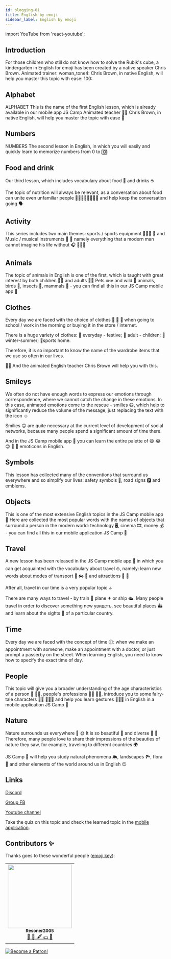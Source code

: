 ```yaml
---
id: blogging-01
title: English by emoji
sidebar_label: English by emoji
---
```


import YouTube from 'react-youtube';

## Introduction

For those children who still do not know how to solve the Rubik's cube, a kindergarten in English for emoji has been created by a native speaker Chris Brown.
Animated trainer: woman_tone4: Chris Brown, in native English, will help you master this topic with ease: 100:

## Alphabet

ALPHABET
This is the name of the first English lesson, which is already available in our mobile app JS Camp
Animated teacher 👩🏾 Chris Brown, in native English, will help you master the topic with ease 💯

<YouTube videoId='oE7DRc9Ijzc' />

## Numbers

NUMBERS
The second lesson in English, in which you will easily and quickly learn to memorize numbers from 0 to 🔟

<YouTube videoId='BKJkb9K-TwI' />

## Food and drink

Our third lesson, which includes vocabulary about food 🍰 and drinks ☕

The topic of nutrition will always be relevant, as a conversation about food can unite even unfamiliar people 👩🏾‍🦱👱🏻‍♂👦🏽 and help keep the conversation going 🗣

<YouTube videoId='95o7TTXN6kg' />

## Activity

This series includes two main themes: sports / sports equipment ⛹🏻‍♀ 🏀 and Music / musical instruments 🎼 🎻 namely everything that a modern man cannot imagine his life without 🎧 🧘🏽‍♀

<YouTube videoId='wzZIQm3VkvI' />

## Animals

The topic of animals in English is one of the first, which is taught with great interest by both children 👧🏼 and adults 🧔🏽
Pets кие and wild 🐗 animals, birds 🦆, insects 🐝, mammals 🐋 - you can find all this in our JS Camp mobile app 🦄

<YouTube videoId='k-faBaOPbwo' />

## Clothes

Every day we are faced with the choice of clothes 👕 🤔 👔 when going to school / work in the morning or buying it in the store / internet.

There is a huge variety of clothes:
💫 everyday - festive;
💫 adult - children;
💫 winter-summer;
💫sports home.

Therefore, it is so important to know the name of the wardrobe items that we use so often in our lives.

👩🏾 And the animated English teacher Chris Brown will help you with this.

<YouTube videoId='Il3TBIh26U0' />

## Smileys

We often do not have enough words to express our emotions through correspondence, where we cannot catch the change in these emotions.
In this case, animated emotions come to the rescue - smilies 😃, which help to significantly reduce the volume of the message, just replacing the text with the icon ☺

Smilies 🙃 are quite necessary at the current level of development of social networks, because many people spend a significant amount of time there.

And in the JS Camp mobile app 🦄 you can learn the entire palette of 😄 😂 😍 🥳 🤑 emoticons in English.

<YouTube videoId='actCwSYL9dM' />

## Symbols

This lesson has collected many of the conventions that surround us everywhere and so simplify our lives: safety symbols 🚷, road signs 🅿 and emblems.

<YouTube videoId='432vDNxMOpw' />

## Objects

This is one of the most extensive English topics in the JS Camp mobile app 🦄
Here are collected the most popular words with the names of objects that surround a person in the modern world: technology 🖥, cinema 🎞, money 💰 - you can find all this in our mobile application JS Camp 🦄

<YouTube videoId='0zIsDnmfqfQ' />

## Travel

A new lesson has been released in the JS Camp mobile app 🦄 in which you can get acquainted with the vocabulary about travel ⛵, namely: learn new words about modes of transport 🚕 🏍 🚂 and attractions 🗽 🏯

After all, travel in our time is a very popular topic 🔝

There are many ways to travel - by train 🚊 plane ✈ or ship 🛳. Many people travel in order to discover something new увидеть, see beautiful places 🏜 and learn about the sights 🏰 of a particular country.

<YouTube videoId='aoGiGbi540k' />

## Time

Every day we are faced with the concept of time 🕧: when we make an appointment with someone, make an appointment with a doctor, or just prompt a passerby on the street.
When learning English, you need to know how to specify the exact time of day.

<YouTube videoId='FcO-d7hn_NU' />

## People

This topic will give you a broader understanding of the age characteristics of a person 👶 👵🏾, people's professions 👩‍🎨 👨‍🚀, introduce you to some fairy-tale characters 🧜‍♀ 🦸🏻‍♂ and help you learn gestures 🤞👌🏻 in English in a mobile application JS Camp 🦄

<YouTube videoId='9nITEQEKBxs' />

## Nature

Nature surrounds us everywhere 🌳 🌞 It is so beautiful 🌈 and diverse 🌹 🌼 Therefore, many people love to share their impressions of the beauties of nature they saw, for example, traveling to different countries 🌍

JS Camp 🦄 will help you study natural phenomena 🌦, landscapes 🏞, flora 🍄 and other elements of the world around us in English 😉

<YouTube videoId='Ncy7chtb0CM' />

## Links

[Discord](https://discord.gg/6GDAfXn)

[Group FB](https://www.facebook.com/javascriptcamp)

[Youtube channel](https://www.youtube.com/channel/UCR8tIQm7pu8MlPewAlUnzQw)

Take the quiz on this topic and check the learned topic in the [mobile application](http://onelink.to/njhc95).

## Contributors ✨

Thanks goes to these wonderful people ([emoji key](https://allcontributors.org/docs/en/emoji-key)):

<!-- ALL-CONTRIBUTORS-LIST:START - Do not remove or modify this section -->
<!-- prettier-ignore-start -->
<!-- markdownlint-disable -->
<table>
  <tr>
<td align="center"><a href="https://github.com/Resoner2005"><img src="https://avatars1.githubusercontent.com/u/75675814?v=4?s=200" width="200px;" alt=""/><br /><sub><b>Resoner2005</b></sub></a><br /><a href="https://github.com/gHashTag/react-native-village/issues?q=author%3AResoner2005" title="Bug reports">🐛 🎨 🖋 💵 🤔</a></td>
  </tr>
  
</table>

<!-- markdownlint-restore -->
<!-- prettier-ignore-end -->

<!-- ALL-CONTRIBUTORS-LIST:END -->

[![Become a Patron!](/img/logo/patreon.jpg)](https://www.patreon.com/bePatron?u=31769291)
